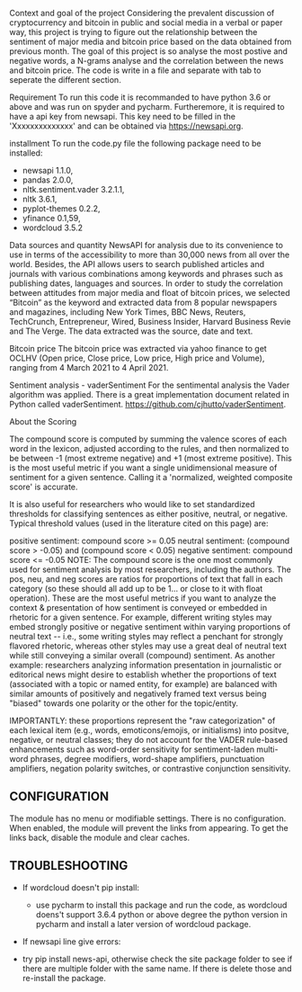 Context and goal of the project
Considering the prevalent discussion of cryptocurrency and bitcoin in public and social media in a verbal or paper way, this project is trying to figure out the relationship between the sentiment of major media and bitcoin price based on the data obtained from previous month. The goal of this project is so analyse the most postive and negative words, a N-grams analyse and the correlation between the news and bitcoin price. The code is write in a file and separate with tab to seperate the different section. 

Requirement
To run this code it is recommanded to have python 3.6 or above and was run on spyder and pycharm. Furtheremore, it is required to have a api key from newsapi. This key need to be filled in the 'Xxxxxxxxxxxxxx' and can be obtained via https://newsapi.org. 

installment
To run the code.py file the following package need to be installed:
- newsapi 1.1.0,
- pandas  2.0.0,
- nltk.sentiment.vader 3.2.1.1,
- nltk 3.6.1,
- pyplot-themes 0.2.2,
- yfinance 0.1,59,
- wordcloud 3.5.2

Data sources and quantity
NewsAPI for analysis due to its convenience to use in terms of the accessibility to more than 30,000 news from all over the world. Besides, the API allows users to search published articles and journals with various combinations among keywords and phrases such as publishing dates, languages and sources. In order to study the correlation between attitudes from major media and float of bitcoin prices, we selected “Bitcoin” as the keyword and extracted data from 8 popular newspapers and magazines, including New York Times, BBC News, Reuters, TechCrunch, Entrepreneur, Wired, Business Insider, Harvard Business Revie and The Verge. The data extracted was the source, date and text. 

Bitcoin price
The bitcoin price was extracted via yahoo finance to get OCLHV (Open price, Close price, Low price, High price and Volume), ranging from 4 March 2021 to 4 April 2021. 

Sentiment analysis - vaderSentiment
For the sentimental analysis the Vader algorithm was applied. There is a great implementation document related in Python called vaderSentiment. https://github.com/cjhutto/vaderSentiment.

About the Scoring

The compound score is computed by summing the valence scores of each word in the lexicon, adjusted according to the rules, and then normalized to be between -1 (most extreme negative) and +1 (most extreme positive). This is the most useful metric if you want a single unidimensional measure of sentiment for a given sentence. Calling it a 'normalized, weighted composite score' is accurate.

It is also useful for researchers who would like to set standardized thresholds for classifying sentences as either positive, neutral, or negative. Typical threshold values (used in the literature cited on this page) are:

positive sentiment: compound score >= 0.05
neutral sentiment: (compound score > -0.05) and (compound score < 0.05)
negative sentiment: compound score <= -0.05
NOTE: The compound score is the one most commonly used for sentiment analysis by most researchers, including the authors.
The pos, neu, and neg scores are ratios for proportions of text that fall in each category (so these should all add up to be 1... or close to it with float operation). These are the most useful metrics if you want to analyze the context & presentation of how sentiment is conveyed or embedded in rhetoric for a given sentence. For example, different writing styles may embed strongly positive or negative sentiment within varying proportions of neutral text -- i.e., some writing styles may reflect a penchant for strongly flavored rhetoric, whereas other styles may use a great deal of neutral text while still conveying a similar overall (compound) sentiment. As another example: researchers analyzing information presentation in journalistic or editorical news might desire to establish whether the proportions of text (associated with a topic or named entity, for example) are balanced with similar amounts of positively and negatively framed text versus being "biased" towards one polarity or the other for the topic/entity.

IMPORTANTLY: these proportions represent the "raw categorization" of each lexical item (e.g., words, emoticons/emojis, or initialisms) into positve, negative, or neutral classes; they do not account for the VADER rule-based enhancements such as word-order sensitivity for sentiment-laden multi-word phrases, degree modifiers, word-shape amplifiers, punctuation amplifiers, negation polarity switches, or contrastive conjunction sensitivity.

CONFIGURATION
-------------

The module has no menu or modifiable settings. There is no configuration. When
enabled, the module will prevent the links from appearing. To get the links
back, disable the module and clear caches.

TROUBLESHOOTING
---------------

 * If wordcloud doesn't pip install:

   - use pycharm to install this package and run the code, as wordcloud doens't support 3.6.4 python or above degree the python version in pycharm and install a later version of wordcloud package. 

 * If newsapi line give errors:

- try pip install news-api, otherwise check the site package folder to see if there are multiple folder with the same name. If there is delete those and re-install the package.


